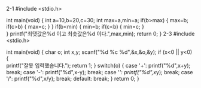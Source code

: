 2-1
#include <stdio.h>

int main(void) 
{
  int a=10,b=20,c=30;
  int max=a,min=a;
  if(b>max)
  {
    max=b;
    if(c>b)
    {
      max=c;
    } 
  }
  if(b<min)
  {
    min=b;
    if(c<b)
    {
      min=c;
    }  
  }
  printf("최댓값은%d 이고 최솟값은%d 이다.",max,min);
  return 0;
}
2-3
#include <stdio.h>

int main(void) 
{
  char o;
  int x,y;
  scanf("%d %c %d",&x,&o,&y);
  if (x<0 || y<0)
  {  
     printf("잘못 입력했습니다.");
     return 1;
  }
  switch(o)
  {
    case '+':
      printf("%d",x+y);
      break;
    case '-':
      printf("%d",x-y);
      break;
    case '*':
      printf("%d",x*y);
      break;
    case '/':
      printf("%d",x/y);
      break;
    default:
      break;
  }
  return 0;
}
